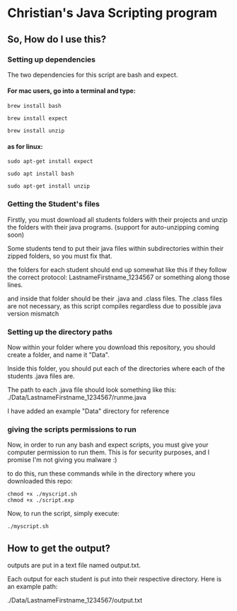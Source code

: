 # Christian's Java Scripting program

## So, How do I use this?

### Setting up dependencies

The two dependencies for this script are bash and expect.

#### For mac users, go into a terminal and type:
```
brew install bash
```
```
brew install expect
```
```
brew install unzip
```

#### as for linux:

```
sudo apt-get install expect
```
```
sudo apt install bash
```
```
sudo apt-get install unzip
```

### Getting the Student's files

Firstly, you must download all students folders with their projects and unzip the folders with their java programs. (support for auto-unzipping coming soon)

Some students tend to put their java files within subdirectories within their zipped folders, so you must fix that.

the folders for each student should end up somewhat like this if they follow the correct protocol: LastnameFirstname_1234567 or something along those lines.

and inside that folder should be their .java and .class files. The .class files are not necessary, as this script compiles regardless due to possible java version mismatch

### Setting up the directory paths

Now within your folder where you download this repository, you should create a folder, and name it "Data".

Inside this folder, you should put each of the directories where each of the students .java files are.

The path to each .java file should look something like this: ./Data/LastnameFirstname_1234567/runme.java

I have added an example "Data" directory for reference

### giving the scripts permissions to run

Now, in order to run any bash and expect scripts, you must give your computer permission to run them. This is for security purposes, and I promise I'm not giving you malware :)

to do this, run these commands while in the directory where you downloaded this repo:

```
chmod +x ./myscript.sh
chmod +x ./script.exp
```

Now, to run the script, simply execute:
```
./myscript.sh
```

## How to get the output?

outputs are put in a text file named output.txt.

Each output for each student is put into their respective directory. Here is an example path:

./Data/LastnameFirstname_1234567/output.txt

